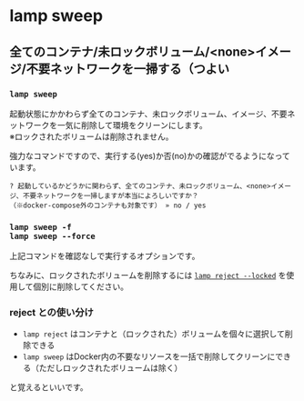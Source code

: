 
# lamp sweep

## 全てのコンテナ/未ロックボリューム/&lt;none&gt;イメージ/不要ネットワークを一掃する（つよい

### `lamp sweep`

起動状態にかかわらず全てのコンテナ、未ロックボリューム、<none>イメージ、不要ネットワークを一気に削除して環境をクリーンにします。  
※ロックされたボリュームは削除されません。

強力なコマンドですので、実行する(yes)か否(no)かの確認がでるようになっています。
```
? 起動しているかどうかに関わらず、全てのコンテナ、未ロックボリューム、<none>イメージ、不要ネットワークを一掃しますが本当によろしいですか？
（※docker-compose外のコンテナも対象です） » no / yes
```


### `lamp sweep -f`<br>`lamp sweep --force`

上記コマンドを確認なしで実行するオプションです。

ちなみに、ロックされたボリュームを削除するには [`lamp reject --locked`](cmd-reject.html) を使用して個別に削除してください。


### reject との使い分け

- `lamp reject` はコンテナと（ロックされた）ボリュームを個々に選択して削除できる
- `lamp sweep` はDocker内の不要なリソースを一括で削除してクリーンにできる（ただしロックされたボリュームは除く）

と覚えるといいです。
